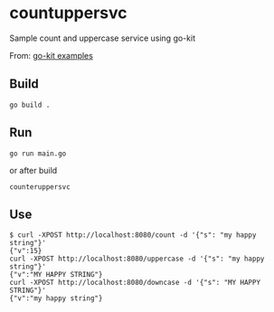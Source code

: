 # countuppersvc
Sample count and uppercase service using go-kit

From: [go-kit examples](https://github.com/go-kit/kit/tree/master/examples)

## Build

```
go build .
```

## Run

```
go run main.go
```
or after build
```
counteruppersvc
```

## Use

```
$ curl -XPOST http://localhost:8080/count -d '{"s": "my happy string"}'
{"v":15}
curl -XPOST http://localhost:8080/uppercase -d '{"s": "my happy string"}'
{"v":"MY HAPPY STRING"}
curl -XPOST http://localhost:8080/downcase -d '{"s": "MY HAPPY STRING"}'
{"v":"my happy string"}
```

